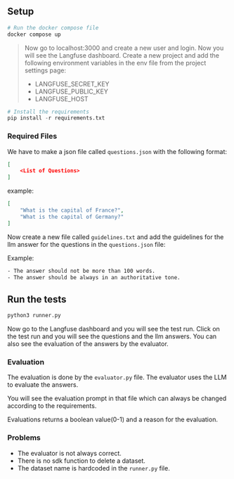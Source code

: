 ## Setup

```bash
# Run the docker compose file
docker compose up
```

> Now go to localhost:3000 and create a new user and login.
> Now you will see the Langfuse dashboard.
> Create a new project and add the following environment variables in the env file from the project settings page:
> - LANGFUSE_SECRET_KEY
> - LANGFUSE_PUBLIC_KEY
> - LANGFUSE_HOST

```python
# Install the requirements
pip install -r requirements.txt
```

### Required Files

We have to make a json file called `questions.json` with the following format:

```json
[
    <List of Questions>
]
```
example:

```json
[
    "What is the capital of France?",
    "What is the capital of Germany?"
]
```


Now create a new file called `guidelines.txt` and add the guidelines for the llm answer for the questions in the `questions.json` file:

Example:
```txt
- The answer should not be more than 100 words.
- The answer should be always in an authoritative tone.
```

## Run the tests

```bash
python3 runner.py
```

Now go to the Langfuse dashboard and you will see the test run.
Click on the test run and you will see the questions and the llm answers.
You can also see the evaluation of the answers by the evaluator.

### Evaluation

The evaluation is done by the `evaluator.py` file.
The evaluator uses the LLM to evaluate the answers.

You will see the evaluation prompt in that file which can always be changed according to the requirements.

Evaluations returns a boolean value(0-1) and a reason for the evaluation.

### Problems

- The evaluator is not always correct.
- There is no sdk function to delete a dataset.
- The dataset name is hardcoded in the `runner.py` file.